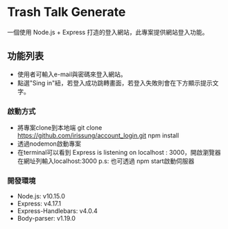 # Trash Talk Generate
一個使用 Node.js + Express 打造的登入網站，此專案提供網站登入功能。

## 功能列表
- 使用者可輸入e-mail與密碼來登入網站。
- 點選"Sing in"紐，若登入成功跳轉畫面，若登入失敗則會在下方顯示提示文字。

### 啟動方式
- 將專案clone到本地端
  git clone https://github.com/irissung/account_login.git
  npm install
- 透過nodemon啟動專案
- 在terminal可以看到 Express is listening on localhost : 3000，開啟瀏覽器在網址列輸入localhost:3000
  p.s: 也可透過 npm start啟動伺服器

### 開發環境
- Node.js: v10.15.0
- Express: v4.17.1
- Express-Handlebars: v4.0.4
- Body-parser: v1.19.0
